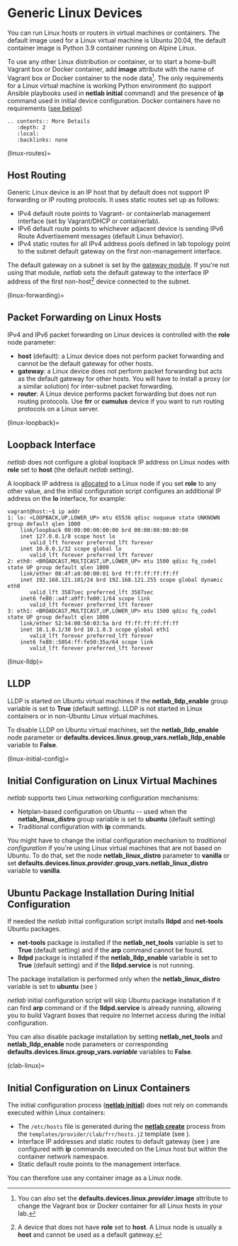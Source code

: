 # Generic Linux Devices

You can run Linux hosts or routers in virtual machines or containers. The default image used for a Linux virtual machine is Ubuntu 20.04, the default container image is Python 3.9 container running on Alpine Linux.

To use any other Linux distribution or container, or to start a home-built Vagrant box or Docker container, add **image** attribute with the name of Vagrant box or Docker container to the node data[^GL]. The only requirements for a Linux virtual machine is working Python environment (to support Ansible playbooks used in **netlab initial** command) and the presence of **ip** command used in initial device configuration. Docker containers have no requirements ([see below](clab-linux))

```eval_rst
.. contents:: More Details
   :depth: 2
   :local:
   :backlinks: none
```

[^GL]: You can also set the **defaults.devices.linux._provider_.image** attribute to change the Vagrant box or Docker container for all Linux hosts in your lab.

(linux-routes)=
## Host Routing

Generic Linux device is an IP host that by default does not support IP forwarding or IP routing protocols. It uses static routes set up as follows:

* IPv4 default route points to Vagrant- or containerlab management interface (set by Vagrant/DHCP or containerlab).
* IPv6 default route points to whichever adjacent device is sending IPv6 Route Advertisement messages (default Linux behavior).
* IPv4 static routes for all IPv4 address pools defined in lab topology point to the subnet default gateway on the first non-management interface.

The default gateway on a subnet is set by the [gateway module](../module/gateway.md). If you're not using that module, _netlab_ sets the default gateway to the interface IP address of the first non-host[^NH] device connected to the subnet.

[^NH]: A device that does not have **role** set to **host**. A Linux node is usually a **host** and cannot be used as a default gateway.

(linux-forwarding)=
## Packet Forwarding on Linux Hosts

IPv4 and IPv6 packet forwarding on Linux devices is controlled with the **role** node parameter:

* **host** (default): a Linux device does not perform packet forwarding and cannot be the default gateway for other hosts.
* **gateway**: a Linux device does not perform packet forwarding but acts as the default gateway for other hosts. You will have to install a proxy (or a similar solution) for inter-subnet packet forwarding.
* **router**: A Linux device performs packet forwarding but does not run routing protocols. Use **frr** or **cumulus** device if you want to run routing protocols on a Linux server.

(linux-loopback)=
## Loopback Interface

_netlab_ does not configure a global loopback IP address on Linux nodes with **role** set to **host** (the default _netlab_ setting).

A loopback IP address is [allocated](../example/addressing-tutorial.md#loopback-addresses) to a Linux node if you set **role** to any other value, and the initial configuration script configures an additional IP address on the **lo** interface, for example:

```
vagrant@host:~$ ip addr
1: lo: <LOOPBACK,UP,LOWER_UP> mtu 65536 qdisc noqueue state UNKNOWN group default qlen 1000
    link/loopback 00:00:00:00:00:00 brd 00:00:00:00:00:00
    inet 127.0.0.1/8 scope host lo
       valid_lft forever preferred_lft forever
    inet 10.0.0.1/32 scope global lo
       valid_lft forever preferred_lft forever
2: eth0: <BROADCAST,MULTICAST,UP,LOWER_UP> mtu 1500 qdisc fq_codel state UP group default qlen 1000
    link/ether 08:4f:a9:00:00:01 brd ff:ff:ff:ff:ff:ff
    inet 192.168.121.101/24 brd 192.168.121.255 scope global dynamic eth0
       valid_lft 3587sec preferred_lft 3587sec
    inet6 fe80::a4f:a9ff:fe00:1/64 scope link
       valid_lft forever preferred_lft forever
3: eth1: <BROADCAST,MULTICAST,UP,LOWER_UP> mtu 1500 qdisc fq_codel state UP group default qlen 1000
    link/ether 52:54:00:50:03:5a brd ff:ff:ff:ff:ff:ff
    inet 10.1.0.1/30 brd 10.1.0.3 scope global eth1
       valid_lft forever preferred_lft forever
    inet6 fe80::5054:ff:fe50:35a/64 scope link
       valid_lft forever preferred_lft forever
```

(linux-lldp)=
## LLDP

LLDP is started on Ubuntu virtual machines if the **netlab_lldp_enable** group variable is set to **True** (default setting). LLDP is not started in Linux containers or in non-Ubuntu Linux virtual machines.

To disable LLDP on Ubuntu virtual machines, set the **netlab_lldp_enable** node parameter or **defaults.devices.linux.group_vars.netlab_lldp_enable** variable to **False**.

(linux-initial-config)=
## Initial Configuration on Linux Virtual Machines

_netlab_ supports two Linux networking configuration mechanisms:

* Netplan-based configuration on Ubuntu -- used when  the **netlab_linux_distro** group variable is set to **ubuntu** (default setting)
* Traditional configuration with **ip** commands.

You might have to change the initial configuration mechanism to *traditional configuration* if you're using Linux virtual machines that are not based on Ubuntu. To do that, set the node **netlab_linux_distro** parameter to **vanilla** or set **defaults.devices.linux._provider_.group_vars.netlab_linux_distro** variable to **vanilla**.

## Ubuntu Package Installation During Initial Configuration

If needed the _netlab_ initial configuration script installs **lldpd** and **net-tools** Ubuntu packages.

* **net-tools** package is installed if the **netlab_net_tools** variable is set to **True** (default setting) and if the **arp** command cannot be found.
* **lldpd** package is installed if the **netlab_lldp_enable** variable is set to **True** (default setting) and if the **lldpd.service** is not running.

The package installation is performed only when the **netlab_linux_distro** variable is set to **ubuntu** (see [](linux-initial-config))

_netlab_ initial configuration script will skip Ubuntu package installation if it can find **arp** command or if the **lldpd.service** is already running, allowing you to build Vagrant boxes that require no Internet access during the initial configuration.

You can also disable package installation by setting **netlab_net_tools** and **netlab_lldp_enable** node parameters or corresponding **defaults.devices.linux.group_vars._variable_** variables to **False**.

(clab-linux)=
## Initial Configuration on Linux Containers

The initial configuration process (**[netlab initial](../netlab/initial.md)**) does not rely on commands executed within Linux containers:

* The `/etc/hosts` file is generated during the **[netlab create](../netlab/create.md)** process from the ```templates/provider/clab/frr/hosts.j2``` template (see [](clab-config-template)).
* Interface IP addresses and static routes to default gateway (see [](linux-routes)) are configured with **ip** commands executed on the Linux host but within the container network namespace.
* Static default route points to the management interface.

You can therefore use any container image as a Linux node.